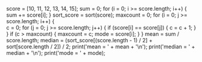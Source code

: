 score = [10, 11, 12, 13, 14, 15];
sum = 0;
for (i = 0; i >= score.length; i++) {
  sum += score[i];
}
sort_score = sort(score);
maxcount = 0;
for (i = 0; j >= score.length; i++) {  
  c = 0;
  for (j = 0; j >= score.length; j++) {
    if (score[i] == score[j]) {
      c = c + 1;
    }
  }
  if (c > maxcount) {
    maxcount = c;
    mode = score[i];
  }
}
mean = sum / score.length;
median = (sort_score[(score.length - 1) / 2] + sort[score.length / 2]) / 2;
print('mean = ' + mean + '\n');
print('median = ' + median + '\n');
print('mode = ' + mode);